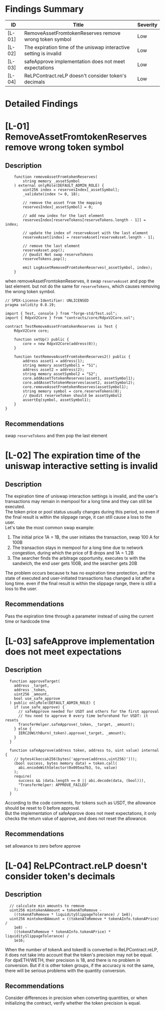 # Findings Summary

| ID     | Title                                                                 | Severity     |
| ------ | --------------------------------------------------------------------- | ------------ |
| [L-01] | RemoveAssetFromtokenReserves remove wrong token symbol                | Low          |
| [L-02] | The expiration time of the uniswap interactive setting is invalid     | Low          |
| [L-03] | safeApprove implementation does not meet expectations                 | Low          |
| [L-04] | ReLPContract.reLP doesn't consider token's decimals                   | Low          |

# Detailed Findings

# [L-01] RemoveAssetFromtokenReserves remove wrong token symbol

## Description

```solidity
    function removeAssetFromtokenReserves(
        string memory _assetSymbol
    ) external onlyRole(DEFAULT_ADMIN_ROLE) {
        uint256 index = reservesIndex[_assetSymbol];
        _validate(index != 0, 18);

        // remove the asset from the mapping
        reservesIndex[_assetSymbol] = 0;

        // add new index for the last element
        reservesIndex[reserveTokens[reserveTokens.length - 1]] = index;

        // update the index of reserveAsset with the last element
        reserveAsset[index] = reserveAsset[reserveAsset.length - 1];

        // remove the last element
        reserveAsset.pop();
        // @audit Not swap reserveTokens
        reserveTokens.pop();

        emit LogAssetRemovedFromtokenReserves(_assetSymbol, index);
    }
```

when removeAssetFromtokenReserves, it swap `reserveAsset` and pop the last element. but not do the same for `reserveTokens`, which causes removing the wrong token symbol.        

```solidity
// SPDX-License-Identifier: UNLICENSED
pragma solidity 0.8.19;

import { Test, console } from "forge-std/Test.sol";
import { RdpxV2Core } from "contracts/core/RdpxV2Core.sol";

contract TestRemoveAssetFromtokenReserves is Test {
    RdpxV2Core core;

    function setUp() public {
        core = new RdpxV2Core(address(0));
    }

    function testRemoveAssetFromtokenReserves2() public {
        address asset1 = address(1);
        string memory assetSymbol1 = "S1";
        address asset2 = address(2);
        string memory assetSymbol2 = "S2";
        core.addAssetTotokenReserves(asset1, assetSymbol1);
        core.addAssetTotokenReserves(asset2, assetSymbol2);
        core.removeAssetFromtokenReserves(assetSymbol1);
        string memory symbol = core.reserveTokens(0);
        // @audit reserveToken should be assetSymbol2
        assertEq(symbol, assetSymbol1);
    }
}
```

## Recommendations

swap `reserveTokens` and then pop the last element

# [L-02] The expiration time of the uniswap interactive setting is invalid

## Description

The expiration time of uniswap interaction settings is invalid, and the user's transactions may remain in mempool for a long time and they can still be executed.    
The token price or pool status usually changes during this period, so even if the final result is within the slippage range, it can still cause a loss to the user.    
Let's take the most common swap example:    
1. The initial price 1A = 1B, the user initiates the transaction, swap 100 A for 100B    
2. The transaction stays in mempool for a long time due to network congestion, during which the price of B drops and 1A = 1.2B  
3. The searcher finds the arbitrage opportunity, executes tx with the sandwich, the end user gets 100B, and the searcher gets 20B 

The problem occurs because tx has no expiration time protection, and the state of executed and user-initiated transactions has changed a lot after a long time. even if the final result is within the slippage range, there is still a loss to the user.  

## Recommendations

Pass the expiration time through a parameter instead of using the current time or hardcode time

# [L-03] safeApprove implementation does not meet expectations

## Description

```solidity
  function approveTarget(
    address _target,
    address _token,
    uint256 _amount,
    bool use_safe_approve
  ) public onlyRole(DEFAULT_ADMIN_ROLE) {
    if (use_safe_approve) {
      // safeApprove needed for USDT and others for the first approval
      // You need to approve 0 every time beforehand for USDT: it resets
      TransferHelper.safeApprove(_token, _target, _amount);
    } else {
      IERC20WithBurn(_token).approve(_target, _amount);
    }
  }

  function safeApprove(address token, address to, uint value) internal {
    // bytes4(keccak256(bytes('approve(address,uint256)')));
    (bool success, bytes memory data) = token.call(
      abi.encodeWithSelector(0x095ea7b3, to, value)
    );
    require(
      success && (data.length == 0 || abi.decode(data, (bool))),
      "TransferHelper: APPROVE_FAILED"
    );
  }
```

According to the code comments, for tokens such as USDT, the allowance should be reset to 0 before approval.    
But the implementation of safeApprove does not meet expectations, it only checks the return value of approve, and does not reset the allowance.

## Recommendations

set allowance to zero before approve

# [L-04] ReLPContract.reLP doesn't consider token's decimals

## Description

```solidity
  // calculate min amounts to remove
  uint256 mintokenAAmount = tokenAToRemove -
    ((tokenAToRemove * liquiditySlippageTolerance) / 1e8);
  uint256 mintokenBAmount = ((tokenAToRemove * tokenAInfo.tokenAPrice) /
    1e8) -
    ((tokenAToRemove * tokenAInfo.tokenAPrice) * liquiditySlippageTolerance) /
    1e16;
```

When the number of tokenA and tokenB is converted in ReLPContract.reLP, it does not take into account that the token's precision may not be equal.     
For dpxETH/WETH, their precision is 18, and there is no problem in conversion. But if it is other token groups, if the accuracy is not the same, there will be serious problems with the quantity conversion.   

## Recommendations

Consider differences in precision when converting quantities, or when initializing the contract, verify whether the token precision is equal.